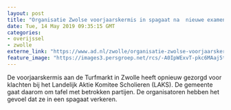 ```yaml
---
layout: post
title: "Organisatie Zwolse voorjaarskermis in spagaat na  nieuwe examenklachten bij LAKS"
date: Tue, 14 May 2019 09:35:15 GMT
categories: 
- overijssel 
- zwolle 
externe_link: "https://www.ad.nl/zwolle/organisatie-zwolse-voorjaarskermis-in-spagaat-na-nieuwe-examenklachten-bij-laks~a6afc56d/"
feature_image: "https://images3.persgroep.net/rcs/-A0IpWExvT-pkc6MAaj5t-Ww9_Q/diocontent/102298314/_fitwidth/400/?appId=21791a8992982cd8da851550a453bd7f&quality=0.7"
---
```


De voorjaarskermis aan de Turfmarkt in Zwolle heeft opnieuw gezorgd voor klachten bij het Landelijk Aktie Komitee Scholieren (LAKS). De gemeente gaat daarom om tafel met betrokken partijen. De organisatoren hebben het gevoel dat ze in een spagaat verkeren.
